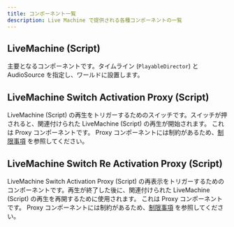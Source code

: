 ```yaml
---
title: コンポーネント一覧
description: Live Machine で提供される各種コンポーネントの一覧
---
```


## LiveMachine (Script)

主要となるコンポーネントです。タイムライン (`PlayableDirector`) と AudioSource を指定し、ワールドに設置します。

## LiveMachine Switch Activation Proxy (Script)

LiveMachine (Script) の再生をトリガーするためのスイッチです。スイッチが押されると、関連付けられた LiveMachine (Script) の再生が開始されます。
これは Proxy コンポーネントです。 Proxy コンポーネントには制約があるため、[制限事項](/astro-notes/live-machine/limitations) を参照してください。

## LiveMachine Switch Re Activation Proxy (Script)

LiveMachine Switch Activation Proxy (Script) の再表示をトリガーするためのコンポーネントです。再生が終了した後に、関連付けられた LiveMachine (Script) の再生を再開するために使用されます。
これは Proxy コンポーネントです。 Proxy コンポーネントには制約があるため、[制限事項](/astro-notes/live-machine/limitations) を参照してください。
